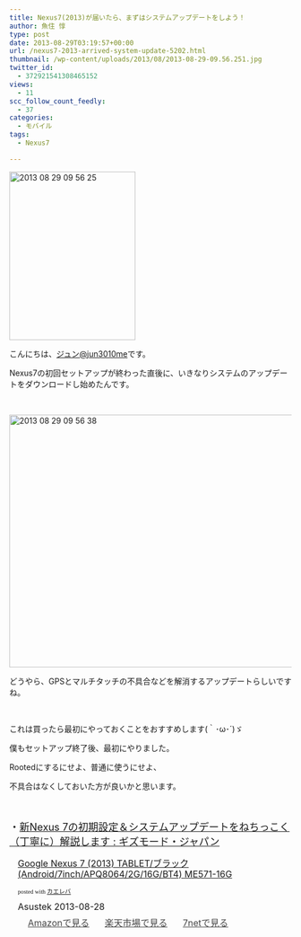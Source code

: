 ```yaml
---
title: Nexus7(2013)が届いたら、まずはシステムアップデートをしよう！
author: 魚住 惇
type: post
date: 2013-08-29T03:19:57+00:00
url: /nexus7-2013-arrived-system-update-5202.html
thumbnail: /wp-content/uploads/2013/08/2013-08-29-09.56.251.jpg
twitter_id:
  - 372921541308465152
views:
  - 11
scc_follow_count_feedly:
  - 37
categories:
  - モバイル
tags:
  - Nexus7

---
```

<img decoding="async" loading="lazy" title="2013-08-29 09.56.25.jpg" src="/wp-content/uploads/2013/08/2013-08-29-09.56.25.jpg" alt="2013 08 29 09 56 25" width="225" height="300" border="0" />

<!--more-->

こんにちは、[ジュン@jun3010me][1]です。

Nexus7の初回セットアップが終わった直後に、いきなりシステムのアップデートをダウンロードし始めたんです。

 

<img decoding="async" loading="lazy" title="2013-08-29 09.56.38.jpg" src="/wp-content/uploads/2013/08/2013-08-29-09.56.38.jpg" alt="2013 08 29 09 56 38" width="600" height="450" border="0" /> 

どうやら、GPSとマルチタッチの不具合などを解消するアップデートらしいですね。

 

これは買ったら最初にやっておくことをおすすめします(｀･ω･´)ゞ

僕もセットアップ終了後、最初にやりました。

Rootedにするにせよ、普通に使うにせよ、

不具合はなくしておいた方が良いかと思います。

 

<p style="font-size: 18px;">
  ・<a href="http://www.gizmodo.jp/2013/08/nexus_7_setting_update.html" target="_blank">新Nexus 7の初期設定＆システムアップデートをねちっこく（丁寧に）解説します : ギズモード・ジャパン</a>
</p>

<div class="kaerebalink-box" style="text-align: left; padding-bottom: 20px; font-size: medium; /zoom: 1; overflow: hidden;">
  <div class="kaerebalink-image" style="float: left; margin: 0 15px 10px 0;">
    <a href="http://www.amazon.co.jp/exec/obidos/ASIN/B00EP8MEU2/jn050191-22/ref=nosim/" rel="nofollow" target="_blank"><img decoding="async" style="border: none;" src="http://ecx.images-amazon.com/images/I/41m2nMNSZTL._SL160_.jpg" alt="" /></a>
  </div>
  <div class="kaerebalink-info" style="line-height: 120%; /zoom: 1; overflow: hidden;">
    <div class="kaerebalink-name" style="margin-bottom: 10px; line-height: 120%;">
      <a href="http://www.amazon.co.jp/exec/obidos/ASIN/B00EP8MEU2/jn050191-22/ref=nosim/" rel="nofollow" target="_blank">Google Nexus 7 (2013) TABLET/ブラック(Android/7inch/APQ8064/2G/16G/BT4) ME571-16G</a></p>
      <div class="kaerebalink-powered-date" style="font-size: 8pt; margin-top: 5px; font-family: verdana; line-height: 120%;">
        posted with <a href="http://kaereba.com" target="_blank">カエレバ</a>
      </div>
    </div>
    <div class="kaerebalink-detail" style="margin-bottom: 5px;">
      Asustek 2013-08-28
    </div>
    <div class="kaerebalink-link1" style="margin-top: 10px; opacity: .80; filter: alpha(opacity=80);">
      <div class="shoplinkamazon" style="display: inline; margin-right: 5px; background: url('http://img.yomereba.com/simple5.gif') 0 0 no-repeat; padding: 2px 0 2px 18px; white-space: nowrap;">
        <a title="アマゾン" href="http://www.amazon.co.jp/gp/search?keywords=APQ8064%20ME571-16G&__mk_ja_JP=%83J%83%5E%83J%83i&tag=jn050191-22" rel="nofollow" target="_blank">Amazonで見る</a>
      </div>
      <div class="shoplinkrakuten" style="display: inline; margin-right: 5px; background: url('http://img.yomereba.com/simple5.gif') 0 0 no-repeat; padding: 2px 0 2px 18px; white-space: nowrap;">
        <a title="楽天市場" href="http://hb.afl.rakuten.co.jp/hgc/0b392da9.3aef67b4.0b392daa.d09d4b3c/?pc=http%3A%2F%2Fsearch.rakuten.co.jp%2Fsearch%2Fmall%2FAPQ8064%2520ME571-16G%2F-%2Ff.1-p.1-s.1-sf.0-st.A-v.2%3Fx%3D0%26scid%3Daf_ich_link_urltxt%26m%3Dhttp%3A%2F%2Fm.rakuten.co.jp%2F" rel="nofollow" target="_blank">楽天市場で見る</a>
      </div>
      <div class="shoplinkseven" style="display: inline; margin-right: 5px; background: url('http://img.yomereba.com/simple5.gif') 0 0 no-repeat; padding: 2px 0 2px 18px; white-space: nowrap;">
        <a title="セブンネットショッピング" href="http://px.a8.net/svt/ejp?a8mat=25TN41+4Z7HV6+2N1Y+BW8O2&a8ejpredirect=http%3A%2F%2Fwww.7netshopping.jp%2Frelay%2Faffiliate%2FAnotherCompanyEntrance%2F%3FA8_PID%3Ds00000012319001%26VIEW_URL%3Dhttp%253A%252F%252Fwww.7netshopping.jp%252Fall%252Fsearch_result%252F-%252Fbprice%252Foff%252Fsort%252F0%252Fkword_in%252FAPQ8064%252520ME571-16G%252FallGoods%252Fon%252Fsubmit.x%252F30%252Fdisp_result%252F1%252Fsubmit.y%252F9%252Fprvlg%252Foff%252Fnobuy%252Fon%252FsetProduct%252Foff%252Foop%252Fon%252Fctgy%252Fall%252FfromKeywordSearch%252Ftrue" rel="nofollow" target="_blank">7netで見る</a>
      </div>
    </div>
  </div>
  <div class="booklink-footer" style="clear: left;">
     
  </div>
</div>

 [1]: https://twitter.com/jun3010me